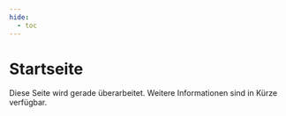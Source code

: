 ```yaml
---
hide:
  - toc
---
```


# Startseite

Diese Seite wird gerade überarbeitet. Weitere Informationen sind in Kürze verfügbar.